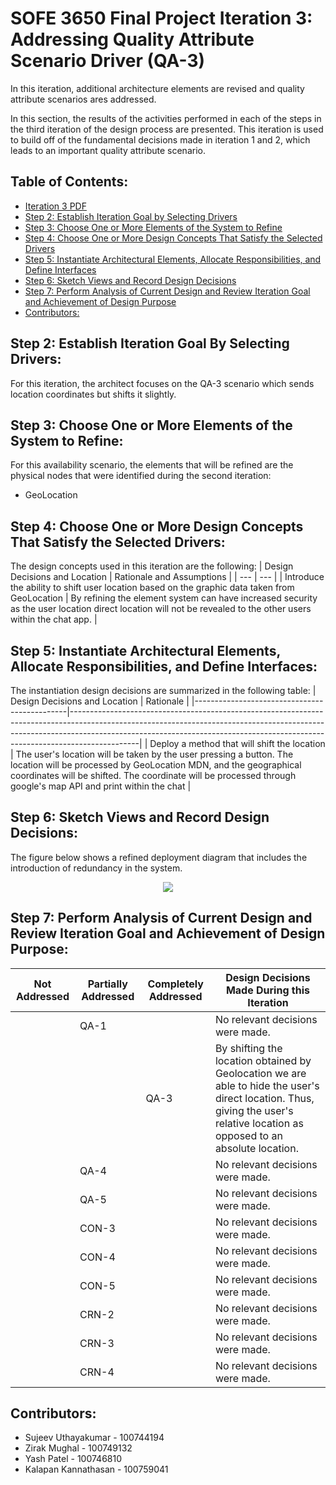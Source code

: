 # SOFE 3650 Final Project Iteration 3: Addressing Quality Attribute Scenario Driver (QA-3)
In this iteration, additional architecture elements are revised and quality attribute scenarios ares addressed.<br/>

In this section, the results of the activities performed in each of the steps in the third iteration of the design process are presented. This iteration is used to build off of the fundamental decisions made in iteration 1 and 2, which leads to an important quality attribute scenario.

## Table of Contents:
- [Iteration 3 PDF](https://github.com/Sujeev-Uthayakumar/sofe3650-final-project/blob/master/Iteration%203/Project%20Deliverable%203%20Iteration%203.pdf)
- [Step 2: Establish Iteration Goal by Selecting Drivers](#Step-2-Establish-Iteration-Goal-By-Selecting-Drivers)
- [Step 3: Choose One or More Elements of the System to Refine](#Step-3-Choose-One-or-More-Elements-of-the-System-to-Refine)
- [Step 4: Choose One or More Design Concepts That Satisfy the Selected Drivers](#Step-4-Choose-One-or-More-Design-Concepts-That-Satisfy-the-Selected-Drivers)
- [Step 5: Instantiate Architectural Elements, Allocate Responsibilities, and Define Interfaces](#Step-5-Instantiate-Architectural-Elements-Allocate-Responsibilities-and-Define-Interfaces)
- [Step 6: Sketch Views and Record Design Decisions](#Step-6-Sketch-Views-and-Record-Design-Decisions)
- [Step 7: Perform Analysis of Current Design and Review Iteration Goal and Achievement of Design Purpose](#Step-7-Perform-Analysis-of-Current-Design-and-Review-Iteration-Goal-and-Achievement-of-Design-Purpose)
- [Contributors:](#Contributors)

## Step 2: Establish Iteration Goal By Selecting Drivers:
For this iteration, the architect focuses on the QA-3 scenario which sends location coordinates but shifts it slightly.

## Step 3: Choose One or More Elements of the System to Refine:
For this availability scenario, the elements that will be refined are the physical nodes that were identified during the second iteration:
- GeoLocation

## Step 4: Choose One or More Design Concepts That Satisfy the Selected Drivers:
The design concepts used in this iteration are the following:
| Design Decisions and Location | Rationale and Assumptions |
| --- | --- |
| Introduce the ability to shift user location based on the graphic data taken from GeoLocation | By refining the element system can have increased security as the user location direct location will not be revealed to the other users within the chat app. |

## Step 5: Instantiate Architectural Elements, Allocate Responsibilities, and Define Interfaces: 
The instantiation design decisions are summarized in the following table: 
| Design Decisions and Location                | Rationale                                                                                                                                                                                                                                                 |
|----------------------------------------------|-----------------------------------------------------------------------------------------------------------------------------------------------------------------------------------------------------------------------------------------------------------|
| Deploy a method that will shift the location | The user's location will be taken by the user pressing a button. The location will be processed by GeoLocation MDN, and the geographical coordinates will be shifted. The coordinate will be processed through google's map API and print within the chat |

## Step 6: Sketch Views and Record Design Decisions:
The figure below shows a refined deployment diagram that includes the introduction of redundancy in the system.
<p align="center">
  <img src="https://i.ibb.co/4NTS2g1/iteration-3-deployment.jpg">
</p>

## Step 7: Perform Analysis of Current Design and Review Iteration Goal and Achievement of Design Purpose:
| Not Addressed | Partially Addressed | Completely Addressed | Design Decisions Made During this Iteration                                                                                                                                    |
|---------------|---------------------|----------------------|--------------------------------------------------------------------------------------------------------------------------------------------------------------------------------|
|               |         QA-1        |                      | No relevant decisions were made.                                                                                                                                               |
|               |                     |         QA-3         | By shifting the location obtained by Geolocation we are able to hide the user's direct location. Thus, giving the user's relative location as opposed to an absolute location. |
|               |         QA-4        |                      | No relevant decisions were made.                                                                                                                                               |
|               |         QA-5        |                      | No relevant decisions were made.                                                                                                                                               |
|               |        CON-3        |                      | No relevant decisions were made.                                                                                                                                               |
|               |        CON-4        |                      | No relevant decisions were made.                                                                                                                                               |
|               |        CON-5        |                      | No relevant decisions were made.                                                                                                                                               |
|               |        CRN-2        |                      | No relevant decisions were made.                                                                                                                                               |
|               |        CRN-3        |                      | No relevant decisions were made.                                                                                                                                               |
|               |        CRN-4        |                      | No relevant decisions were made.                                                                                                                                               |

## Contributors:
* Sujeev Uthayakumar - 100744194
* Zirak Mughal - 100749132
* Yash Patel - 100746810
* Kalapan Kannathasan - 100759041
